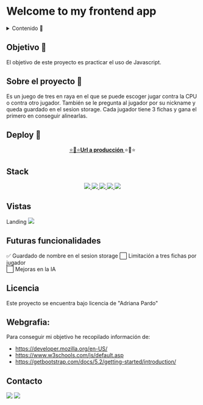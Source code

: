 # Welcome to my frontend app

<details>
  <summary>Contenido 📝</summary>
  <ol>
    <li><a href="#objetivo-🎯">Objetivo</a></li>
    <li><a href="#sobre-el-proyecto-🔎">Sobre el proyecto</a></li>
    <li><a href="#deploy-🚀">Deploy</a></li>
    <li><a href="#stack">Stack</a></li>
    <li><a href="#vistas">Vistas</a></li>
    <li><a href="#futuras-funcionalidades">Futuras funcionalidades</a></li>
    <li><a href="#licencia">Licencia</a></li>
    <li><a href="#webgrafia">Webgrafia</a></li>
    <li><a href="#contacto">Contacto</a></li>
  </ol>
</details>

## Objetivo 🎯

El objetivo de este proyecto es practicar el uso de Javascript.

## Sobre el proyecto 🔎

Es un juego de tres en raya en el que se puede escoger jugar contra la CPU o contra otro jugador. También se le pregunta al jugador por su nickname y queda guardado en el sesion storage. Cada jugador tiene 3 fichas y gana el primero en conseguir alinearlas.

## Deploy 🚀

<div align="center">
    <a href="https://www.google.com">⭐🌟⭐<strong>Url a producción </strong></a>⭐🌟⭐
</div>

## Stack

<div align="center">
<a href="">
    <img src= "https://img.shields.io/badge/html5-%23E34F26.svg?style=for-the-badge&logo=html5&logoColor=white"/>
</a>
<a href="">
    <img src= "https://img.shields.io/badge/css3-%231572B6.svg?style=for-the-badge&logo=css3&logoColor=white"/>
</a>
<a href="">
    <img src= "https://img.shields.io/badge/SASS-hotpink.svg?style=for-the-badge&logo=SASS&logoColor=white"/>
</a>
<a href="https://getbootstrap.com/">
    <img src= "https://img.shields.io/badge/bootstrap-%238511FA.svg?style=for-the-badge&logo=bootstrap&logoColor=white"/>
</a>
<a href="https://developer.mozilla.org/es/docs/Web/JavaScript">
    <img src= "https://img.shields.io/badge/javascript-%23323330.svg?style=for-the-badge&logo=javascript&logoColor=%23F7DF1E"/>
</a>
 </div>

## Vistas

Landing
<img src="./images/landing.png">

## Futuras funcionalidades

✅ Guardado de nombre en el sesion storage
⬜ Limitación a tres fichas por jugador  
⬜ Mejoras en la IA

<!-- ⬜ ... -->

## Licencia

Este proyecto se encuentra bajo licencia de "Adriana Pardo"

## Webgrafia:

Para conseguir mi objetivo he recopilado información de:

- https://developer.mozilla.org/en-US/
- https://www.w3schools.com/js/default.asp
- https://getbootstrap.com/docs/5.2/getting-started/introduction/

## Contacto

<a href = "mailto:adrianapardo1998@gmail.com"><img src="https://img.shields.io/badge/Gmail-C6362C?style=for-the-badge&logo=gmail&logoColor=white" target="_blank"></a>
<a href="https://www.linkedin.com/in/adriana-pardo-diez/" target="_blank"><img src="https://img.shields.io/badge/-LinkedIn-%230077B5?style=for-the-badge&logo=linkedin&logoColor=white" target="_blank"></a>
